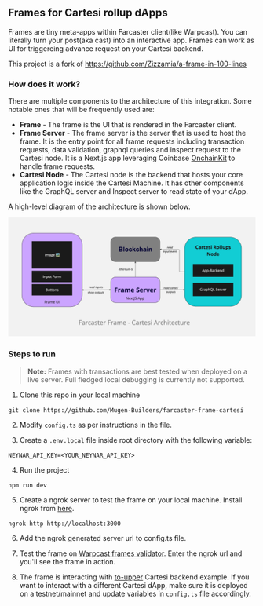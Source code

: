 ## Frames for Cartesi rollup dApps

Frames are tiny meta-apps within Farcaster client(like Warpcast). You can literally turn your post(aka cast) into an interactive app. Frames can work as UI for triggereing advance request on your Cartesi backend.

This project is a fork of https://github.com/Zizzamia/a-frame-in-100-lines


### How does it work?
There are multiple components to the architecture of this integration. Some notable ones that will be frequently used are:
- **Frame** - The frame is the UI that is rendered in the Farcaster client.
- **Frame Server** - The frame server is the server that is used to host the frame. It is the entry point for all frame requests including transaction requests, data validation, graphql queries and inspect request to the Cartesi node. It is a Next.js app leveraging Coinbase [OnchainKit](https://onchainkit.xyz) to handle frame requests.
- **Cartesi Node** - The Cartesi node is the backend that hosts your core application logic inside the Cartesi Machine. It has other components like the GraphQL server and Inspect server to read state of your dApp.

A high-level diagram of the architecture is shown below.

![Cartesi Frame Architecture](public/cartesi-frame-arch.jpg)

### Steps to run

> **Note:** Frames with transactions are best tested when deployed on a live server. Full fledged local debugging is currently not supported.

1. Clone this repo in your local machine
```
git clone https://github.com/Mugen-Builders/farcaster-frame-cartesi
```
2. Modify `config.ts` as per instructions in the file.

3. Create a `.env.local` file inside root directory with the following variable:
```
NEYNAR_API_KEY=<YOUR_NEYNAR_API_KEY>
```
4. Run the project
```
npm run dev
```
5. Create a ngrok server to test the frame on your local machine. Install ngrok from [here](https://ngrok.com/download).
```
ngrok http http://localhost:3000 
```
6. Add the ngrok generated server url to config.ts file.

7. Test the frame on [Warpcast frames validator](https://warpcast.com/~/developers/frames). Enter the ngrok url and you'll see the frame in action.

8. The frame is interacting with [to-upper](https://github.com/Mugen-Builders/to-upper-js) Cartesi backend example. If you want to interact with a different Cartesi dApp, make sure it is deployed on a testnet/mainnet and update variables in `config.ts` file accordingly.
